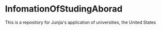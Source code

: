 # InfomationOfStudingAborad
This is a repository for Junjia's application of universities, the United States
